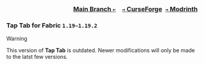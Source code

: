 ### <p align=right>[Main Branch `←`](https://github.com/KessokuTeaTime/Tap-Tab)&emsp;[`→` CurseForge](https://www.curseforge.com/minecraft/mc-mods/tap-tab)&ensp;[`→` Modrinth](https://modrinth.com/mod/tap-tab)</p>

### Tap Tab for Fabric `1.19~1.19.2`

> [!WARNING]
> This version of **Tap Tab** is outdated. Newer modifications will only be made to the latst few versions.

